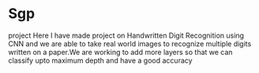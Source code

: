 # Sgp
project
Here I have made project on Handwritten Digit Recognition using CNN and we are able to take real world images to recognize multiple digits 
written on a paper.We are working to add more layers so that we can classify upto maximum depth and have a good accuracy
